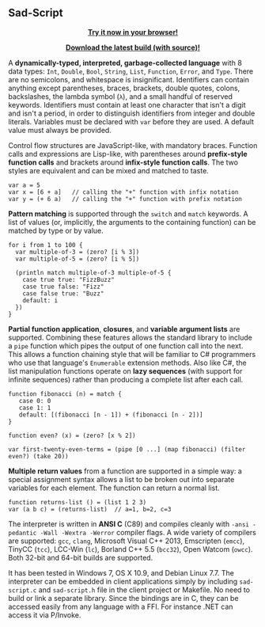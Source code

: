 Sad-Script
----------

<p align="center">
<a href="http://electroly.com/sad/try.html#b2e540457b72a2265d3b073b599cf6f5"><b>Try it now in your browser!</b></a>
</p>

<p align="center">
<a href="http://electroly.com/sad/sad-script.zip"><b>Download the latest build (with source)!</b></a>
</p>

A **dynamically-typed, interpreted, garbage-collected language** with 8 data types: `Int`, `Double`, `Bool`, `String`, `List`, `Function`, `Error`, and `Type`.  There are no semicolons, and whitespace is insignificant.  Identifiers can contain anything except parentheses, braces, brackets, double quotes, colons, backslashes, the lambda symbol (`λ`), and a small handful of reserved keywords.  Identifiers must contain at least one character that isn't a digit and isn't a period, in order to distinguish identifiers from integer and double literals.  Variables must be declared with `var` before they are used.  A default value must always be provided.

Control flow structures are JavaScript-like, with mandatory braces.  Function calls and expressions are Lisp-like, with parentheses around **prefix-style function calls** and brackets around **infix-style function calls**.  The two styles are equivalent and can be mixed and matched to taste.

```
var a = 5
var x = [6 + a]   // calling the "+" function with infix notation
var y = (+ 6 a)   // calling the "+" function with prefix notation
```

**Pattern matching** is supported through the `switch` and `match` keywords.  A list of values (or, implicitly, the arguments to the containing function) can be matched by type or by value.

```
for i from 1 to 100 {
  var multiple-of-3 = (zero? [i % 3])
  var multiple-of-5 = (zero? [i % 5])
  
  (println match multiple-of-3 multiple-of-5 {
  	case true true: "FizzBuzz"
  	case true false: "Fizz"
  	case false true: "Buzz"
  	default: i
  })
}
```

**Partial function application**, **closures**, and **variable argument lists** are supported.  Combining these features allows the standard library to include a `pipe` function which pipes the output of one function call into the next.  This allows a function chaining style that will be familiar to C# programmers who use that language's `Enumerable` extension methods.  Also like C#, the list manipulation functions operate on **lazy sequences** (with support for infinite sequences) rather than producing a complete list after each call.

```
function fibonacci (n) = match {
   case 0: 0
   case 1: 1
   default: [(fibonacci [n - 1]) + (fibonacci [n - 2])]
}

function even? (x) = (zero? [x % 2])

var first-twenty-even-terms = (pipe [0 ...] (map fibonacci) (filter even?) (take 20))
```

**Multiple return values** from a function are supported in a simple way: a special assignment syntax allows a list to be broken out into separate variables for each element.  The function can return a normal list.

```
function returns-list () = (list 1 2 3)
var (a b c) = (returns-list)  // a=1, b=2, c=3
```

The interpreter is written in **ANSI C** (C89) and compiles cleanly with `-ansi -pedantic -Wall -Wextra -Werror` compiler flags.  A wide variety of compilers are supported: `gcc`, `clang`, Microsoft Visual C++ 2013, Emscripten (`emcc`), TinyCC (`tcc`), LCC-Win (`lc`), Borland C++ 5.5 (`bcc32`), Open Watcom (`owcc`).  Both 32-bit and 64-bit builds are supported.

It has been tested in Windows 7, OS X 10.9, and Debian Linux 7.7.  The interpreter can be embedded in client applications simply by including `sad-script.c` and `sad-script.h` file in the client project or Makefile.  No need to build or link a separate library.  Since the bindings are in C, they can be accessed easily from any language with a FFI.  For instance .NET can access it via P/Invoke.

